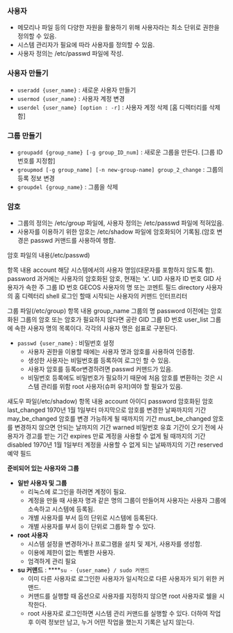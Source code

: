 ### 사용자

- 메모리나 파일 등의 다양한 자원을 활용하기 위해 사용자라는 최소 단위로 권한을 정의할 수 있음.
- 시스템 관리자가 필요에 따라 사용자를 정의할 수 있음.
- 사용자 정의는 /etc/passwd 파일에 작성.

### 사용자 만들기

- `useradd {user_name}` : 새로운 사용자 만들기
- `usermod {user_name}` : 사용자 계정 변경
- `userdel {user_name} [option : -r]` : 사용자 계정 삭제 [홈 디렉터리를 삭제함]

### 그룹 만들기

- `groupadd {group_name} [-g group_ID_num]` : 새로운 그룹을 만든다. [그룹 ID 번호를 지정함]
- `groupmod [-g group_name] [-n new-group-name] group_2_change` : 그룹의 등록 정보 변경
- `groupdel {group_name}` : 그룹을 삭제

### 암호

- 그룹의 정의는 /etc/group 파일에, 사용자 정의는 /etc/passwd 파일에 적혀있음.
- 사용자를 이용하기 위한 암호는 /etc/shadow 파일에 암호화되어 기록됨.(암호 변경은 passwd 커맨드를 사용하여 행함.

암호 파일의 내용(/etc/passwd)

항목	내용
account	해당 시스템에서의 사용자 명임(대문자를 포함하지 않도록 함).
password	과거에는 사용자의 암호화된 암호, 현재는 ‘x’.
UID	사용자 ID 번호
GID	사용자가 속한 주 그룹 ID 번호
GECOS	사용자의 명 또는 코멘트 필드
directory	사용자의 홈 디렉터리
shell	로그인 할때 시작되는 사용자의 커맨드 인터프리터

그룹 파일(/etc/group)
항목 	내용
group_name	그룹의 명
password	이전에는 암호화된 그룹의 암호 또는 암호가 필요하지 않다면 공란
GID	그룹 ID 번호
user_list	그룹에 속한 사용자 명의 목록이다. 각각의 사용자 명은 쉽표로 구분된다.

- `passwd {user_name}` : 비밀번호 설정
    - 사용자 권한을 이용할 때에는 사용자 명과 암호를 사용하여 인증함.
    - 생성한 사용자는 비밀번호를 등록하여 로그인 할 수 있음.
    - 사용자 암호를 등록or변경하려면 passwd 커맨드가 있음.
    - 비밀번호 등록에도 비밀번호가 필요하기 때문에 처음 암호를 변환하는 것은 시스템 관리를 위함 root 사용자(슈퍼 유저)여야 할 필요가 있음.

섀도우 파일(/etc/shadow)
항목	내용
account	아이디
password	암호화된 암호
last_changed	1970년 1월 1일부터 마지막으로 암호를 변경한 날짜까지의 기간
may_be_changed	암호를 변경 가능하게 될 때까지의 기간
must_be_changed	암호를 변경하지 않으면 안되는 날까지의 기간
warned	비밀번호 유효 기간이 오기 전에 사용자가 경고를 받는 기간
expires	 만료 계정을 사용할 수 없게 될 때까지의 기간
disabled	1970년 1월 1일부터 계정을 사용할 수 없게 되는 날짜까지의 기간
reserved	예약 필드

**준비되어 있는 사용자와 그룹**

- **일반 사용자 및 그룹**
    - 리눅스에 로그인을 하려면 계정이 필요.
    - 계정을 만들 때 사용자 명과 같은 명의 그룹이 만들어져 사용자는 사용자 그룹에 소속하고 시스템에 등록됨.
    - 개별 사용자를 부서 등의 단위로 시스템에 등록된다.
    - 개별 사용자를 부서 등이 단위로 그룹화 할 수 있다.
- **root 사용자**
    - 시스템  설정을 변경하거나 프로그램을 설치 및 제거, 사용자를 생성함.
    - 이용에 제한이 없는 특별한 사용자.
    - 엄격하게 관리 필요
- **su 커맨드** : ****`su - {user_name} / sudo 커맨드`
    - 이미 다른 사용자로 로그인한 사용자가 일시적으로 다른 사용자가 되기 위한 커맨드.
    - 커맨드를 실행할 때 옵션으로 사용자를 지정하지 않으면 root 사용자로 쉘을 시작한다.
    - root 사용자로 로그인하면 시스템 관리 커맨드를 실행할 수 있다. 더하여 작업 후 이력 정보만 남고, 누거 어떤 작업을 했는지 기록은 남지 않는다.
